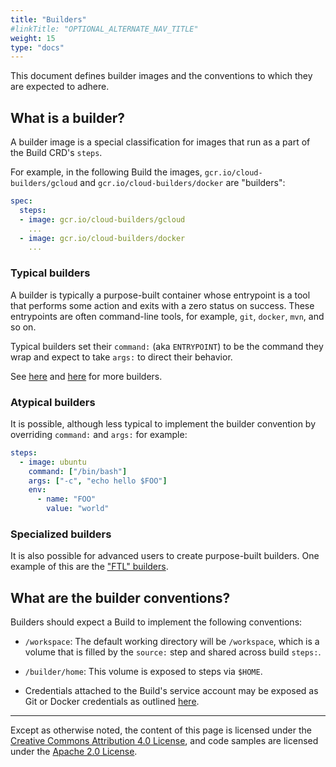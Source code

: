 ```yaml
---
title: "Builders"
#linkTitle: "OPTIONAL_ALTERNATE_NAV_TITLE"
weight: 15
type: "docs"
---
```


This document defines builder images and the conventions to which they are
expected to adhere.

## What is a builder?

A builder image is a special classification for images that run as a part of the
Build CRD's `steps`.

For example, in the following Build the images, `gcr.io/cloud-builders/gcloud`
and `gcr.io/cloud-builders/docker` are "builders":

```yaml
spec:
  steps:
  - image: gcr.io/cloud-builders/gcloud
    ...
  - image: gcr.io/cloud-builders/docker
    ...
```

### Typical builders

A builder is typically a purpose-built container whose entrypoint is a tool that
performs some action and exits with a zero status on success. These entrypoints
are often command-line tools, for example, `git`, `docker`, `mvn`, and so on.

Typical builders set their `command:` (aka `ENTRYPOINT`) to be the command they
wrap and expect to take `args:` to direct their behavior.

See [here](https://github.com/googlecloudplatform/cloud-builders) and
[here](https://github.com/googlecloudplatform/cloud-builders-community) for more
builders.

### Atypical builders

It is possible, although less typical to implement the builder convention by
overriding `command:` and `args:` for example:

```yaml
steps:
  - image: ubuntu
    command: ["/bin/bash"]
    args: ["-c", "echo hello $FOO"]
    env:
      - name: "FOO"
        value: "world"
```

### Specialized builders

It is also possible for advanced users to create purpose-built builders. One
example of this are the
["FTL" builders](https://github.com/GoogleCloudPlatform/runtimes-common/tree/master/ftl#ftl).

## What are the builder conventions?

Builders should expect a Build to implement the following conventions:

- `/workspace`: The default working directory will be `/workspace`, which is a
  volume that is filled by the `source:` step and shared across build `steps:`.

- `/builder/home`: This volume is exposed to steps via `$HOME`.

- Credentials attached to the Build's service account may be exposed as Git or
  Docker credentials as outlined [here](./auth.md).

---

Except as otherwise noted, the content of this page is licensed under the
[Creative Commons Attribution 4.0 License](https://creativecommons.org/licenses/by/4.0/),
and code samples are licensed under the
[Apache 2.0 License](https://www.apache.org/licenses/LICENSE-2.0).
